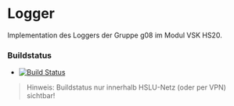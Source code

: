 # Logger

Implementation des Loggers der Gruppe g08 im Modul VSK HS20.

### Buildstatus
* [![Build Status](https://jenkins-vsk.el.eee.intern/jenkins/buildStatus/icon?job=g08-logger)](https://jenkins-vsk.el.eee.intern/jenkins/job/g08-logger/)

> Hinweis: Buildstatus nur innerhalb HSLU-Netz (oder per VPN) sichtbar!